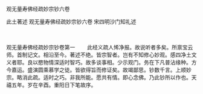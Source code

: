<!-- { "loadSidebar": true } -->
观无量寿佛经疏妙宗钞六卷


此土著述
观无量寿佛经疏妙宗钞六卷
宋四明沙门知礼述


　　

观无量寿佛经疏妙宗钞卷第一
　　此经义疏人悕净报。故说听者多矣。所禀宝云师。首制记文。相沿至今。著述不绝。皆宗智者。岂有不知修心妙观。感四净土文义者耶。良以愍物情深适时智巧。故多谈事相。少示观门。务在下凡普沾缘种。方今嘉运。盛演圆乘慕学之徒。皆欲得旨而修证矣。故竭鄙思。钞数千言。上顺妙宗。略消此疏。适时之巧。非我所能。愿共有情。即心念佛。乃此钞所以作也。天禧五年。岁在辛酉。重阳日下笔故序。
